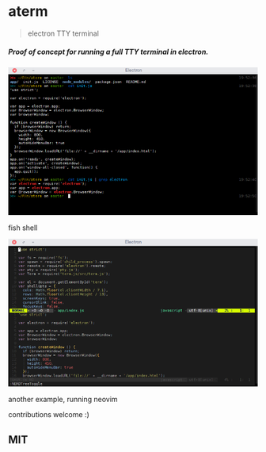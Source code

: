# aterm
> electron TTY terminal

##### Proof of concept for running a full TTY terminal in electron.

![screenshot one of aterm](screenshots/1.png)

fish shell

![screenshot one of aterm](screenshots/2.png)

another example, running neovim


contributions welcome :)

## MIT
